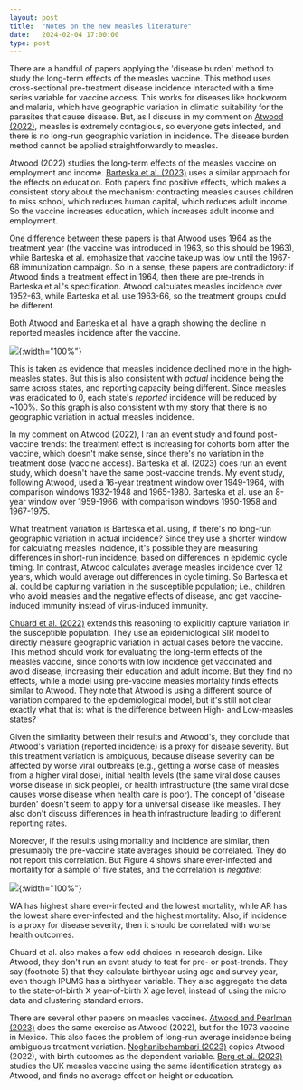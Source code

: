 ```yaml
---
layout: post
title:  "Notes on the new measles literature"
date:   2024-02-04 17:00:00
type: post
---
```

There are a handful of papers applying the 'disease burden' method to study the long-term effects of the measles vaccine.
This method uses cross-sectional pre-treatment disease incidence interacted with a time series variable for vaccine access.
This works for diseases like hookworm and malaria, which have geographic variation in climatic suitability for the parasites that cause disease.
But, as I discuss in my comment on [Atwood (2022)](https://michaelwiebe.com/assets/atwood/atwood_comment), measles is extremely contagious, so everyone gets infected, and there is no long-run geographic variation in incidence.
The disease burden method cannot be applied straightforwardly to measles.

Atwood (2022) studies the long-term effects of the measles vaccine on employment and income.
[Barteska et al. (2023)](https://www.sciencedirect.com/science/article/pii/S0167629623001054) uses a similar approach for the effects on education.
Both papers find positive effects, which makes a consistent story about the mechanism: contracting measles causes children to miss school, which reduces human capital, which reduces adult income.
So the vaccine increases education, which increases adult income and employment.

One difference between these papers is that Atwood uses 1964 as the treatment year (the vaccine was introduced in 1963, so this should be 1963), while Barteska et al. emphasize that vaccine takeup was low until the 1967-68 immunization campaign.
So in a sense, these papers are contradictory: if Atwood finds a treatment effect in 1964, then there are pre-trends in Barteska et al.'s specification.
Atwood calculates measles incidence over 1952-63, while Barteska et al. use 1963-66, so the treatment groups could be different.

Both Atwood and Barteska et al. have a graph showing the decline in reported measles incidence after the vaccine. 

![](https://michaelwiebe.com/assets/measles_lit/barteska-fig4.png){:width="100%"}

This is taken as evidence that measles incidence declined more in the high-measles states.
But this is also consistent with *actual* incidence being the same across states, and reporting capacity being different.
Since measles was eradicated to 0, each state's *reported* incidence will be reduced by ~100%.
So this graph is also consistent with my story that there is no geographic variation in actual measles incidence.

In my comment on Atwood (2022), I ran an event study and found post-vaccine trends: the treatment effect is increasing for cohorts born after the vaccine, which doesn't make sense, since there's no variation in the treatment dose (vaccine access).
Barteska et al. (2023) does run an event study, which doesn't have the same post-vaccine trends.
My event study, following Atwood, used a 16-year treatment window over 1949-1964, with comparison windows 1932-1948 and 1965-1980.
Barteska et al. use an 8-year window over 1959-1966, with comparison windows 1950-1958 and 1967-1975.

What treatment variation is Barteska et al. using, if there's no long-run geographic variation in actual incidence?
Since they use a shorter window for calculating measles incidence, it's possible they are measuring differences in short-run incidence, based on differences in epidemic cycle timing.
In contrast, Atwood calculates average measles incidence over 12 years, which would average out differences in cycle timing.
So Barteska et al. could be capturing variation in the susceptible population; i.e., children who avoid measles and the negative effects of disease, and get vaccine-induced immunity instead of virus-induced immunity.

[Chuard et al. (2022)](https://www.nber.org/papers/w30202) extends this reasoning to explicitly capture variation in the susceptible population.
They use an epidemiological SIR model to directly measure geographic variation in actual cases before the vaccine.
This method should work for evaluating the long-term effects of the measles vaccine, since cohorts with low incidence get vaccinated and avoid disease, increasing their education and adult income.
But they find no effects, while a model using pre-vaccine measles mortality finds effects similar to Atwood.
They note that Atwood is using a different source of variation compared to the epidemiological model, but it's still not clear exactly what that is: what is the difference between High- and Low-measles states?

Given the similarity between their results and Atwood's, they conclude that Atwood's variation (reported incidence) is a proxy for disease severity.
But this treatment variation is ambiguous, because disease severity can be affected by worse viral outbreaks (e.g., getting a worse case of measles from a higher viral dose), initial health levels (the same viral dose causes worse disease in sick people), or health infrastructure (the same viral dose causes worse disease when health care is poor).
The concept of 'disease burden' doesn't seem to apply for a universal disease like measles.
They also don't discuss differences in health infrastructure leading to different reporting rates.

Moreover, if the results using mortality and incidence are similar, then presumably the pre-vaccine state averages should be correlated.
They do not report this correlation.
But Figure 4 shows share ever-infected and mortality for a sample of five states, and the correlation is *negative*: 

![](https://michaelwiebe.com/assets/measles_lit/chuard-fig4.png){:width="100%"}

WA has highest share ever-infected and the lowest mortality, while AR has the lowest share ever-infected and the highest mortality.
Also, if incidence is a proxy for disease severity, then it should be correlated with worse health outcomes.

Chuard et al. also makes a few odd choices in research design.
Like Atwood, they don't run an event study to test for pre- or post-trends.
They say (footnote 5) that they calculate birthyear using age and survey year, even though IPUMS has a birthyear variable.
They also aggregate the data to the state-of-birth X year-of-birth X age level, instead of using the micro data and clustering standard errors.

There are several other papers on measles vaccines.
[Atwood and Pearlman (2023)](https://www.haverford.edu/sites/default/files/Department/Economics/econ-colloquium-Measles_Mexico_Feb2023.pdf) does the same exercise as Atwood (2022), but for the 1973 vaccine in Mexico.
This also faces the problem of long-run average incidence being ambiguous treatment variation.
[Noghanibehambari (2023)](https://www.journals.uchicago.edu/doi/10.1086/726121) copies Atwood (2022), with birth outcomes as the dependent variable.
[Berg et al. (2023)](https://arxiv.org/pdf/2301.10558.pdf) studies the UK measles vaccine using the same identification strategy as Atwood, and finds no average effect on height or education.
